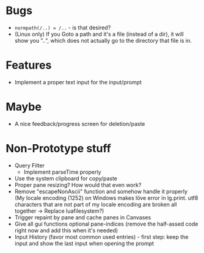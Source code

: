 # Bugs
* `normpath(/..) = /..` - is that desired?
* (Linux only) If you Goto a path and it's a file (instead of a dir), it will show you "..", which does not actually go to the directory that file is in.

# Features
* Implement a proper text input for the input/prompt

# Maybe
* A nice feedback/progress screen for deletion/paste

# Non-Prototype stuff
* Query Filter
    - Implement parseTime properly
* Use the system clipboard for copy/paste
* Proper pane resizing? How would that even work?
* Remove "escapeNonAscii" function and somehow handle it properly (My locale encoding (1252) on Windows makes löve error in lg.print. utf8 characters that are not part of my locale encoding are broken all together -> Replace luafilesystem?)
* Trigger repaint by pane and cache panes in Canvases
* Give all gui functions optional pane-indices (remove the half-assed code right now and add this when it's needed)
* Input History (favor most common used entries) - first step: keep the input and show the last input when opening the prompt
